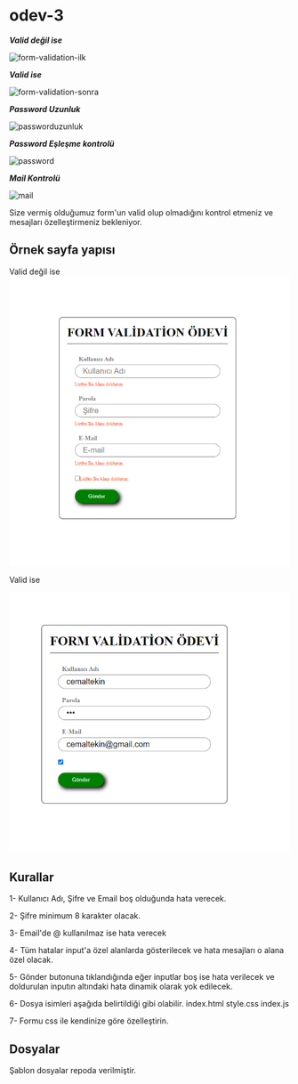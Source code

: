 # odev-3

***Valid değil ise***

![form-validation-ilk](https://user-images.githubusercontent.com/48677712/124332094-50fa6b00-db99-11eb-86bc-345946b1aaa4.PNG)


***Valid ise***

![form-validation-sonra](https://user-images.githubusercontent.com/48677712/124332093-5061d480-db99-11eb-9b12-f07130ce1487.PNG)

***Password Uzunluk***

![passworduzunluk](https://user-images.githubusercontent.com/48677712/124332087-4dff7a80-db99-11eb-9677-8a597bda3fbd.PNG)

***Password Eşleşme kontrolü***

![password](https://user-images.githubusercontent.com/48677712/124332091-4fc93e00-db99-11eb-8ac4-08e4d6db0b49.PNG)

***Mail Kontrolü***

![mail](https://user-images.githubusercontent.com/48677712/124332090-4f30a780-db99-11eb-9246-c567ce7d9aa5.PNG)











Size vermiş olduğumuz form'un valid olup olmadığını kontrol etmeniz ve mesajları özelleştirmeniz bekleniyor.

## Örnek sayfa yapısı
Valid değil ise
![alt text](/form-not-valid.png)

Valid ise

![alt text](/form-valid.png)


## Kurallar
1- Kullanıcı Adı, Şifre ve Email boş olduğunda hata verecek.

2- Şifre minimum 8 karakter olacak.

3- Email'de @ kullanılmaz ise hata verecek

4- Tüm hatalar input'a özel alanlarda gösterilecek ve hata mesajları o alana özel olacak.
    
5- Gönder butonuna tıklandığında eğer inputlar boş ise hata verilecek ve doldurulan inputın altındaki hata dinamik olarak yok edilecek.

6- Dosya isimleri aşağıda belirtildiği gibi olabilir.
    index.html
    style.css
    index.js

7- Formu css ile kendinize göre özelleştirin.

## Dosyalar
Şablon dosyalar repoda verilmiştir.
